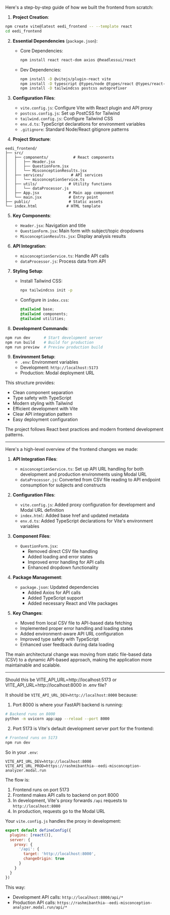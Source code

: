 Here's a step-by-step guide of how we built the frontend from scratch:

1. **Project Creation**:
```bash
npm create vite@latest eedi_frontend -- --template react
cd eedi_frontend
```

2. **Essential Dependencies** (`package.json`):
   - Core Dependencies:
     ```bash
     npm install react react-dom axios @headlessui/react
     ```
   - Dev Dependencies:
     ```bash
     npm install -D @vitejs/plugin-react vite
     npm install -D typescript @types/node @types/react @types/react-dom
     npm install -D tailwindcss postcss autoprefixer
     ```

3. **Configuration Files**:
   - `vite.config.js`: Configure Vite with React plugin and API proxy
   - `postcss.config.js`: Set up PostCSS for Tailwind
   - `tailwind.config.js`: Configure Tailwind CSS
   - `env.d.ts`: TypeScript declarations for environment variables
   - `.gitignore`: Standard Node/React gitignore patterns

4. **Project Structure**:
```
eedi_frontend/
├── src/
│   ├── components/           # React components
│   │   ├── Header.jsx
│   │   ├── QuestionForm.jsx
│   │   └── MisconceptionResults.jsx
│   ├── services/            # API services
│   │   └── misconceptionService.ts
│   ├── utils/              # Utility functions
│   │   └── dataProcessor.js
│   ├── App.jsx             # Main app component
│   └── main.jsx            # Entry point
├── public/                 # Static assets
└── index.html             # HTML template
```

5. **Key Components**:
   - `Header.jsx`: Navigation and title
   - `QuestionForm.jsx`: Main form with subject/topic dropdowns
   - `MisconceptionResults.jsx`: Display analysis results

6. **API Integration**:
   - `misconceptionService.ts`: Handle API calls
   - `dataProcessor.js`: Process data from API

7. **Styling Setup**:
   - Install Tailwind CSS:
     ```bash
     npx tailwindcss init -p
     ```
   - Configure in `index.css`:
     ```css
     @tailwind base;
     @tailwind components;
     @tailwind utilities;
     ```

8. **Development Commands**:
```bash
npm run dev      # Start development server
npm run build    # Build for production
npm run preview  # Preview production build
```

9. **Environment Setup**:
   - `.env`: Environment variables
   - Development: `http://localhost:5173`
   - Production: Modal deployment URL

This structure provides:
- Clean component separation
- Type safety with TypeScript
- Modern styling with Tailwind
- Efficient development with Vite
- Clear API integration pattern
- Easy deployment configuration

The project follows React best practices and modern frontend development patterns.

------------------

Here's a high-level overview of the frontend changes we made:

1. **API Integration Files**:
   - `misconceptionService.ts`: Set up API URL handling for both development and production environments using Modal URL
   - `dataProcessor.js`: Converted from CSV file reading to API endpoint consumption for subjects and constructs

2. **Configuration Files**:
   - `vite.config.js`: Added proxy configuration for development and Modal URL definition
   - `index.html`: Added base href and updated metadata
   - `env.d.ts`: Added TypeScript declarations for Vite's environment variables

3. **Component Files**:
   - `QuestionForm.jsx`: 
     - Removed direct CSV file handling
     - Added loading and error states
     - Improved error handling for API calls
     - Enhanced dropdown functionality

4. **Package Management**:
   - `package.json`: Updated dependencies
     - Added Axios for API calls
     - Added TypeScript support
     - Added necessary React and Vite packages

5. **Key Changes**:
   - Moved from local CSV file to API-based data fetching
   - Implemented proper error handling and loading states
   - Added environment-aware API URL configuration
   - Improved type safety with TypeScript
   - Enhanced user feedback during data loading

The main architectural change was moving from static file-based data (CSV) to a dynamic API-based approach, making the application more maintainable and scalable.

----

Should this be VITE_API_URL=http://localhost:5173 or VITE_API_URL=http://localhost:8000 in .env file?


It should be `VITE_API_URL_DEV=http://localhost:8000` because:

1. Port 8000 is where your FastAPI backend is running:
```bash
# Backend runs on 8000
python -m uvicorn app:app --reload --port 8000
```

2. Port 5173 is Vite's default development server port for the frontend:
```bash
# Frontend runs on 5173
npm run dev
```

So in your `.env`:
```env
VITE_API_URL_DEV=http://localhost:8000
VITE_API_URL_PROD=https://rashmibanthia--eedi-misconception-analyzer.modal.run
```

The flow is:
1. Frontend runs on port 5173
2. Frontend makes API calls to backend on port 8000
3. In development, Vite's proxy forwards `/api` requests to `http://localhost:8000`
4. In production, requests go to the Modal URL

Your `vite.config.js` handles the proxy in development:
```javascript
export default defineConfig({
  plugins: [react()],
  server: {
    proxy: {
      '/api': {
        target: 'http://localhost:8000',
        changeOrigin: true
      }
    }
  }
})
```

This way:
- Development API calls: `http://localhost:8000/api/*`
- Production API calls: `https://rashmibanthia--eedi-misconception-analyzer.modal.run/api/*`
